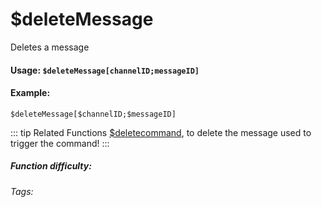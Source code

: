 # $deleteMessage
Deletes a message

#### Usage: `$deleteMessage[channelID;messageID]`

#### Example: 
`$deleteMessage[$channelID;$messageID]`

::: tip Related Functions
[$deletecommand](../Text/deletecommand.md), to delete the message used to trigger the command!
:::

##### Function difficulty: <Badge type="tip" text="Easy" vertical="middle" /> 
###### Tags: <Badge type="tip" text="delete message" vertical="middle" /> <Badge type="tip" text="Message" vertical="middle" /> <Badge type="tip" text="delete" vertical="middle" /> <Badge type="tip" text="delete trigger" vertical="middle" />